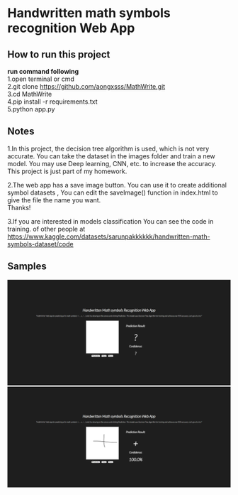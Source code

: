 # Handwritten math symbols recognition Web App

## How to run this project <br>

**run command following**<br>
1.open terminal or cmd <br>
2.git clone https://github.com/aongxsss/MathWrite.git <br>
3.cd MathWrite <br>
4.pip install -r requirements.txt <br>
5.python app.py <br>

## Notes

1.In this project, the decision tree algorithm is used, which is not very accurate. You can take the dataset in the images folder and train a new model. You may use Deep learning, CNN, etc. to increase the accuracy.<br>
This project is just part of my homework.<br>

2.The web app has a save image button. You can use it to create additional symbol datasets , You can edit the saveImage() function in index.html to give the file the name you want.<br>
Thanks!

3.If you are interested in models classification You can see the code in training. of other people at https://www.kaggle.com/datasets/sarunpakkkkkk/handwritten-math-symbols-dataset/code
## Samples

![alt text](image_for_readme/mathwrite_1.png)
![alt text](image_for_readme/mathwrite_2.png)
